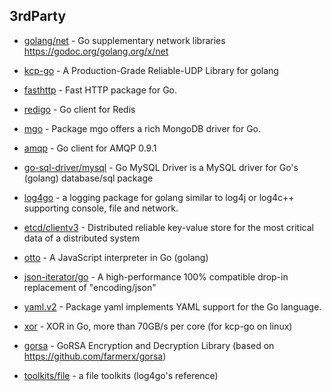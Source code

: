 ## 3rdParty

- [golang/net](https://github.com/golang/net) - Go supplementary network libraries https://godoc.org/golang.org/x/net

- [kcp-go](https://github.com/xtaci/kcp-go) - A Production-Grade Reliable-UDP Library for golang

- [fasthttp](https://github.com/valyala/fasthttp) - Fast HTTP package for Go. 

- [redigo](https://github.com/gomodule/redigo) - Go client for Redis

- [mgo](https://gopkg.in/mgo.v2) - Package mgo offers a rich MongoDB driver for Go.

- [amqp](https://github.com/streadway/amqp) - Go client for AMQP 0.9.1

- [go-sql-driver/mysql](https://github.com/go-sql-driver/mysql) - Go MySQL Driver is a MySQL driver for Go's (golang) database/sql package

- [log4go](https://github.com/jeanphorn/log4go) - a logging package for golang similar to log4j or log4c++ supporting console, file and network.

- [etcd/clientv3](https://github.com/etcd-io/etcd) - Distributed reliable key-value store for the most critical data of a distributed system 

- [otto](https://github.com/robertkrimen/otto) - A JavaScript interpreter in Go (golang)

- [json-iterator/go](https://github.com/json-iterator/go) - A high-performance 100% compatible drop-in replacement of "encoding/json"

- [yaml.v2](https://gopkg.in/yaml.v2) - Package yaml implements YAML support for the Go language.

- [xor](https:github.com/templexxx/xor) - XOR in Go, more than 70GB/s per core (for kcp-go on linux)

- [gorsa](https://github.com/wenzhenxi/gorsa) - GoRSA Encryption and Decryption Library (based on https://github.com/farmerx/gorsa)

- [toolkits/file](https://github.com/toolkits/file) - a file toolkits (log4go's reference)
